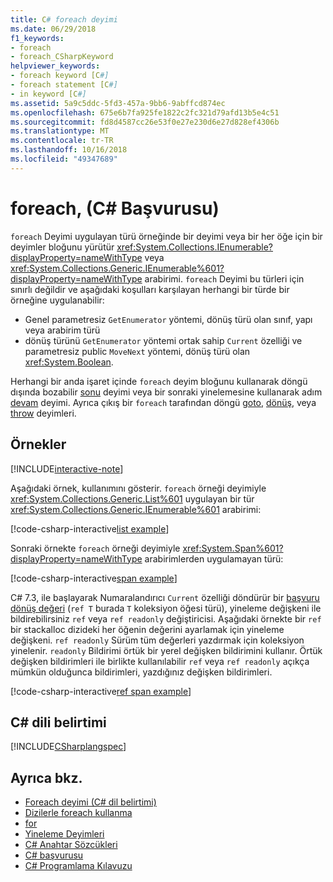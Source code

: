 ```yaml
---
title: C# foreach deyimi
ms.date: 06/29/2018
f1_keywords:
- foreach
- foreach_CSharpKeyword
helpviewer_keywords:
- foreach keyword [C#]
- foreach statement [C#]
- in keyword [C#]
ms.assetid: 5a9c5ddc-5fd3-457a-9bb6-9abffcd874ec
ms.openlocfilehash: 675e6b7fa925fe1822c2fc321d79afd13b5e4c51
ms.sourcegitcommit: fd8d4587cc26e53f0e27e230d6e27d828ef4306b
ms.translationtype: MT
ms.contentlocale: tr-TR
ms.lasthandoff: 10/16/2018
ms.locfileid: "49347689"
---
```

# <a name="foreach-in-c-reference"></a>foreach, (C# Başvurusu)

`foreach` Deyimi uygulayan türü örneğinde bir deyimi veya bir her öğe için bir deyimler bloğunu yürütür <xref:System.Collections.IEnumerable?displayProperty=nameWithType> veya <xref:System.Collections.Generic.IEnumerable%601?displayProperty=nameWithType> arabirimi. `foreach` Deyimi bu türleri için sınırlı değildir ve aşağıdaki koşulları karşılayan herhangi bir türde bir örneğine uygulanabilir:

- Genel parametresiz `GetEnumerator` yöntemi, dönüş türü olan sınıf, yapı veya arabirim türü
- dönüş türünü `GetEnumerator` yöntemi ortak sahip `Current` özelliği ve parametresiz public `MoveNext` yöntemi, dönüş türü olan <xref:System.Boolean>.

Herhangi bir anda işaret içinde `foreach` deyim bloğunu kullanarak döngü dışında bozabilir [sonu](break.md) deyimi veya bir sonraki yinelemesine kullanarak adım [devam](continue.md) deyimi. Ayrıca çıkış bir `foreach` tarafından döngü [goto](goto.md), [dönüş](return.md), veya [throw](throw.md) deyimleri.

## <a name="examples"></a>Örnekler

[!INCLUDE[interactive-note](~/includes/csharp-interactive-note.md)]

Aşağıdaki örnek, kullanımını gösterir. `foreach` örneği deyimiyle <xref:System.Collections.Generic.List%601> uygulayan bir tür <xref:System.Collections.Generic.IEnumerable%601> arabirimi:

[!code-csharp-interactive[list example](~/samples/snippets/csharp/keywords/IterationKeywordsExamples.cs#1)]

Sonraki örnekte `foreach` örneği deyimiyle <xref:System.Span%601?displayProperty=nameWithType> arabirimlerden uygulamayan türü:

[!code-csharp-interactive[span example](~/samples/snippets/csharp/keywords/IterationKeywordsExamples.cs#2)]

C# 7.3, ile başlayarak Numaralandırıcı `Current` özelliği döndürür bir [başvuru dönüş değeri](../../programming-guide/classes-and-structs/ref-returns.md) (`ref T` burada `T` koleksiyon öğesi türü), yineleme değişkeni ile bildirebilirsiniz `ref` veya `ref readonly` değiştiricisi. Aşağıdaki örnekte bir `ref` bir stackalloc dizideki her öğenin değerini ayarlamak için yineleme değişkeni. `ref readonly` Sürüm tüm değerleri yazdırmak için koleksiyon yinelenir. `readonly` Bildirimi örtük bir yerel değişken bildirimini kullanır. Örtük değişken bildirimleri ile birlikte kullanılabilir `ref` veya `ref readonly` açıkça mümkün olduğunca bildirimleri, yazdığınız değişken bildirimleri.

[!code-csharp-interactive[ref span example](~/samples/snippets/csharp/keywords/IterationKeywordsExamples.cs#RefSpan)]

## <a name="c-language-specification"></a>C# dili belirtimi

[!INCLUDE[CSharplangspec](~/includes/csharplangspec-md.md)]

## <a name="see-also"></a>Ayrıca bkz.

- [Foreach deyimi (C# dil belirtimi)](~/_csharplang/spec/statements.md#the-foreach-statement)
- [Dizilerle foreach kullanma](../../programming-guide/arrays/using-foreach-with-arrays.md)
- [for](for.md)
- [Yineleme Deyimleri](iteration-statements.md)
- [C# Anahtar Sözcükleri](index.md)
- [C# başvurusu](../index.md)
- [C# Programlama Kılavuzu](../../programming-guide/index.md)
